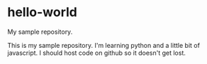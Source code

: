 # hello-world
My sample repository.

This is my sample repository. I'm learning python and a little bit of javascript. I should host code on github so it doesn't get lost. 
